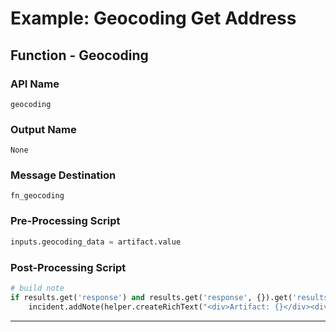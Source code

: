 <!--
    DO NOT MANUALLY EDIT THIS FILE
    THIS FILE IS AUTOMATICALLY GENERATED WITH resilient-sdk codegen
    Generated with resilient-sdk v51.0.5.0.1475
-->

# Example: Geocoding Get Address

## Function - Geocoding

### API Name
`geocoding`

### Output Name
`None`

### Message Destination
`fn_geocoding`

### Pre-Processing Script
```python
inputs.geocoding_data = artifact.value
```

### Post-Processing Script
```python
# build note
if results.get('response') and results.get('response', {}).get('results'):
    incident.addNote(helper.createRichText("<div>Artifact: {}</div><div>{}</div>".format(artifact.value, results.get('response', {}).get('results', [{}])[0].get('formatted_address'))))
```

---

